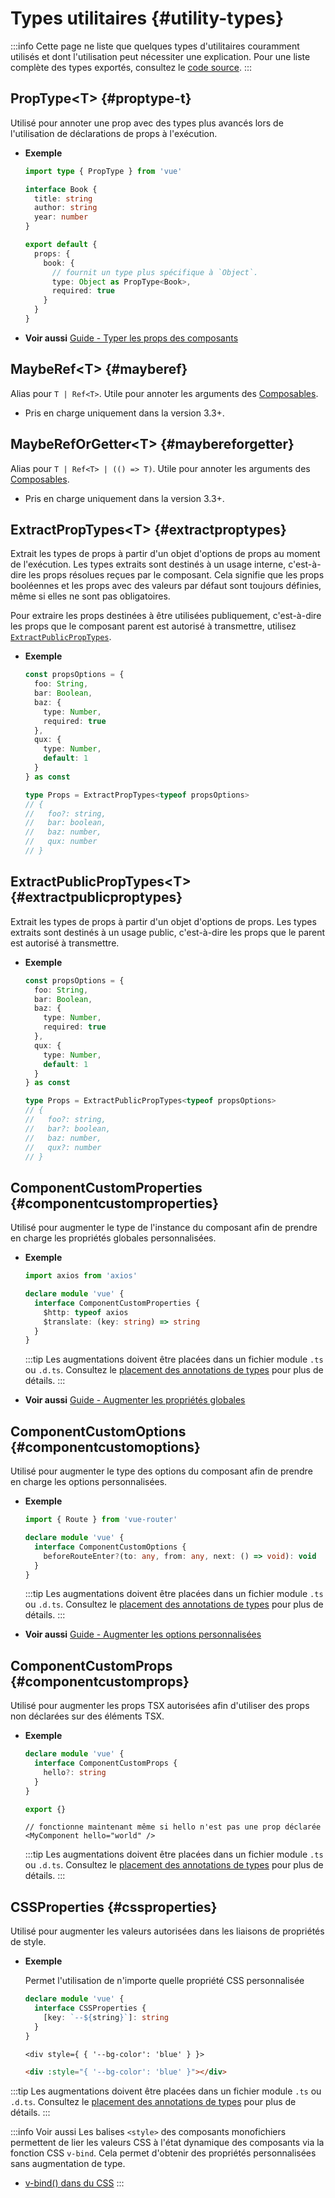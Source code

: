 # Types utilitaires {#utility-types}

:::info
Cette page ne liste que quelques types d'utilitaires couramment utilisés et dont l'utilisation peut nécessiter une explication. Pour une liste complète des types exportés, consultez le [code source](https://github.com/vuejs/core/blob/main/packages/runtime-core/src/index.ts#L131).
:::

## PropType\<T> {#proptype-t}

Utilisé pour annoter une prop avec des types plus avancés lors de l'utilisation de déclarations de props à l'exécution.

- **Exemple**

  ```ts
  import type { PropType } from 'vue'

  interface Book {
    title: string
    author: string
    year: number
  }

  export default {
    props: {
      book: {
        // fournit un type plus spécifique à `Object`.
        type: Object as PropType<Book>,
        required: true
      }
    }
  }
  ```

- **Voir aussi** [Guide - Typer les props des composants](/guide/typescript/options-api#typing-component-props)

## MaybeRef\<T> {#mayberef}

Alias pour `T | Ref<T>`. Utile pour annoter les arguments des [Composables](/guide/reusability/composables.html).

- Pris en charge uniquement dans la version 3.3+.

## MaybeRefOrGetter\<T> {#maybereforgetter}

Alias pour `T | Ref<T> | (() => T)`. Utile pour annoter les arguments des [Composables](/guide/reusability/composables.html).

- Pris en charge uniquement dans la version 3.3+.

## ExtractPropTypes\<T> {#extractproptypes}

Extrait les types de props à partir d'un objet d'options de props au moment de l'exécution. Les types extraits sont destinés à un usage interne, c'est-à-dire les props résolues reçues par le composant. Cela signifie que les props booléennes et les props avec des valeurs par défaut sont toujours définies, même si elles ne sont pas obligatoires.

Pour extraire les props destinées à être utilisées publiquement, c'est-à-dire les props que le composant parent est autorisé à transmettre, utilisez [`ExtractPublicPropTypes`](#extractpublicproptypes).

- **Exemple**

  ```ts
  const propsOptions = {
    foo: String,
    bar: Boolean,
    baz: {
      type: Number,
      required: true
    },
    qux: {
      type: Number,
      default: 1
    }
  } as const

  type Props = ExtractPropTypes<typeof propsOptions>
  // {
  //   foo?: string,
  //   bar: boolean,
  //   baz: number,
  //   qux: number
  // }
  ```

## ExtractPublicPropTypes\<T> {#extractpublicproptypes}

Extrait les types de props à partir d'un objet d'options de props. Les types extraits sont destinés à un usage public, c'est-à-dire les props que le parent est autorisé à transmettre.

- **Exemple**

  ```ts
  const propsOptions = {
    foo: String,
    bar: Boolean,
    baz: {
      type: Number,
      required: true
    },
    qux: {
      type: Number,
      default: 1
    }
  } as const

  type Props = ExtractPublicPropTypes<typeof propsOptions>
  // {
  //   foo?: string,
  //   bar?: boolean,
  //   baz: number,
  //   qux?: number
  // }
  ```

## ComponentCustomProperties {#componentcustomproperties}

Utilisé pour augmenter le type de l'instance du composant afin de prendre en charge les propriétés globales personnalisées.

- **Exemple**

  ```ts
  import axios from 'axios'

  declare module 'vue' {
    interface ComponentCustomProperties {
      $http: typeof axios
      $translate: (key: string) => string
    }
  }
  ```

  :::tip
  Les augmentations doivent être placées dans un fichier module `.ts` ou `.d.ts`. Consultez le [placement des annotations de types](/guide/typescript/options-api#augmenting-global-properties) pour plus de détails.
  :::

- **Voir aussi** [Guide - Augmenter les propriétés globales](/guide/typescript/options-api#augmenting-global-properties)

## ComponentCustomOptions {#componentcustomoptions}

Utilisé pour augmenter le type des options du composant afin de prendre en charge les options personnalisées.

- **Exemple**

  ```ts
  import { Route } from 'vue-router'

  declare module 'vue' {
    interface ComponentCustomOptions {
      beforeRouteEnter?(to: any, from: any, next: () => void): void
    }
  }
  ```

  :::tip
  Les augmentations doivent être placées dans un fichier module `.ts` ou `.d.ts`. Consultez le [placement des annotations de types](/guide/typescript/options-api#augmenting-global-properties) pour plus de détails.
  :::

- **Voir aussi** [Guide - Augmenter les options personnalisées](/guide/typescript/options-api#augmenting-custom-options)

## ComponentCustomProps {#componentcustomprops}

Utilisé pour augmenter les props TSX autorisées afin d'utiliser des props non déclarées sur des éléments TSX.

- **Exemple**

  ```ts
  declare module 'vue' {
    interface ComponentCustomProps {
      hello?: string
    }
  }

  export {}
  ```

  ```tsx
  // fonctionne maintenant même si hello n'est pas une prop déclarée
  <MyComponent hello="world" />
  ```

  :::tip
  Les augmentations doivent être placées dans un fichier module `.ts` ou `.d.ts`. Consultez le [placement des annotations de types](/guide/typescript/options-api#augmenting-global-properties) pour plus de détails.
  :::

## CSSProperties {#cssproperties}

Utilisé pour augmenter les valeurs autorisées dans les liaisons de propriétés de style.

- **Exemple**

  Permet l'utilisation de n'importe quelle propriété CSS personnalisée

  ```ts
  declare module 'vue' {
    interface CSSProperties {
      [key: `--${string}`]: string
    }
  }
  ```

  ```tsx
  <div style={ { '--bg-color': 'blue' } }>
  ```

  ```html
  <div :style="{ '--bg-color': 'blue' }"></div>
  ```

:::tip
Les augmentations doivent être placées dans un fichier module `.ts` ou `.d.ts`. Consultez le [placement des annotations de types](/guide/typescript/options-api#augmenting-global-properties) pour plus de détails.
:::
  
:::info Voir aussi
Les balises `<style>` des composants monofichiers permettent de lier les valeurs CSS à l'état dynamique des composants via la fonction CSS `v-bind`. Cela permet d'obtenir des propriétés personnalisées sans augmentation de type.

- [v-bind() dans du CSS](/api/sfc-css-features#v-bind-in-css)
:::
